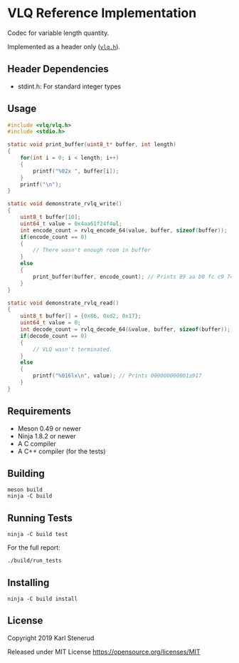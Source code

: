 VLQ Reference Implementation
============================

Codec for variable length quantity.

Implemented as a header only ([`vlq.h`](https://github.com/kstenerud/vlq/blob/master/reference-implementation/include/vlq/vlq.h)).



Header Dependencies
-------------------

 * stdint.h: For standard integer types


Usage
-----

```c
#include <vlq/vlq.h>
#include <stdio.h>

static void print_buffer(uint8_t* buffer, int length)
{
    for(int i = 0; i < length; i++)
    {
        printf("%02x ", buffer[i]);
    }
    printf("\n");
}

static void demonstrate_rvlq_write()
{
    uint8_t buffer[10];
    uint64_t value = 0x4aa61f24f4ul;
    int encode_count = rvlq_encode_64(value, buffer, sizeof(buffer));
    if(encode_count == 0)
    {
        // There wasn't enough room in buffer
    }
    else
    {
        print_buffer(buffer, encode_count); // Prints 89 aa b0 fc c9 74
    }
}

static void demonstrate_rvlq_read()
{
    uint8_t buffer[] = {0x86, 0xd2, 0x17};
    uint64_t value = 0;
    int decode_count = rvlq_decode_64(&value, buffer, sizeof(buffer));
    if(decode_count == 0)
    {
        // VLQ wasn't terminated.
    }
    else
    {
        printf("%016lx\n", value); // Prints 000000000001a917
    }
}
```



Requirements
------------

  * Meson 0.49 or newer
  * Ninja 1.8.2 or newer
  * A C compiler
  * A C++ compiler (for the tests)



Building
--------

    meson build
    ninja -C build



Running Tests
-------------

    ninja -C build test

For the full report:

    ./build/run_tests



Installing
----------

    ninja -C build install



License
-------

Copyright 2019 Karl Stenerud

Released under MIT License https://opensource.org/licenses/MIT
